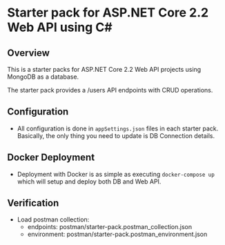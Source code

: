 # Starter pack for ASP.NET Core 2.2 Web API using C#

## Overview

 This is a starter packs for ASP.NET Core 2.2 Web API projects using MongoDB as a database.

The starter pack provides a /users API endpoints with CRUD operations.

## Configuration

- All configuration is done in `appSettings.json` files in each starter pack. Basically, the only thing you need to update is DB Connection details.

## Docker Deployment

- Deployment with Docker is as simple as executing `docker-compose up` which will setup and deploy both DB and Web API.

## Verification

- Load postman collection:
  - endpoints: postman/starter-pack.postman_collection.json
  - environment: postman/starter-pack.postman_environment.json
